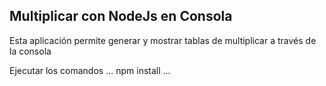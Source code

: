 ## Multiplicar con NodeJs en Consola
Esta aplicación permite generar y mostrar tablas de 
multiplicar a través de la consola

Ejecutar los comandos 
...
npm install 
...
